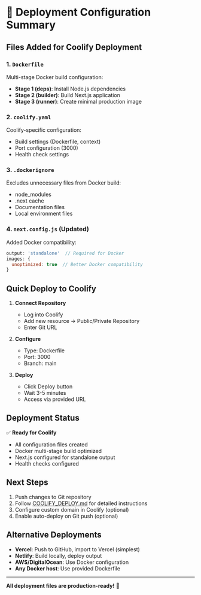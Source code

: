 # 🚀 Deployment Configuration Summary

## Files Added for Coolify Deployment

### 1. `Dockerfile`
Multi-stage Docker build configuration:
- **Stage 1 (deps)**: Install Node.js dependencies
- **Stage 2 (builder)**: Build Next.js application
- **Stage 3 (runner)**: Create minimal production image

### 2. `coolify.yaml`
Coolify-specific configuration:
- Build settings (Dockerfile, context)
- Port configuration (3000)
- Health check settings

### 3. `.dockerignore`
Excludes unnecessary files from Docker build:
- node_modules
- .next cache
- Documentation files
- Local environment files

### 4. `next.config.js` (Updated)
Added Docker compatibility:
```javascript
output: 'standalone'  // Required for Docker
images: {
  unoptimized: true  // Better Docker compatibility
}
```

## Quick Deploy to Coolify

1. **Connect Repository**
   - Log into Coolify
   - Add new resource → Public/Private Repository
   - Enter Git URL

2. **Configure**
   - Type: Dockerfile
   - Port: 3000
   - Branch: main

3. **Deploy**
   - Click Deploy button
   - Wait 3-5 minutes
   - Access via provided URL

## Deployment Status

✅ **Ready for Coolify**
- All configuration files created
- Docker multi-stage build optimized
- Next.js configured for standalone output
- Health checks configured

## Next Steps

1. Push changes to Git repository
2. Follow [COOLIFY_DEPLOY.md](./COOLIFY_DEPLOY.md) for detailed instructions
3. Configure custom domain in Coolify (optional)
4. Enable auto-deploy on Git push (optional)

## Alternative Deployments

- **Vercel**: Push to GitHub, import to Vercel (simplest)
- **Netlify**: Build locally, deploy output
- **AWS/DigitalOcean**: Use Docker configuration
- **Any Docker host**: Use provided Dockerfile

---

**All deployment files are production-ready!** 🎉
